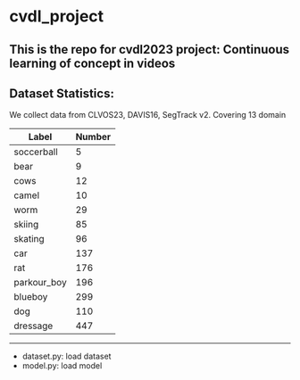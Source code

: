 # cvdl_project
This is the repo for cvdl2023 project: Continuous learning of concept in videos
---
## Dataset Statistics:
We collect data from CLVOS23, DAVIS16, SegTrack v2.
Covering 13 domain

| Label | Number|
| --- | --- |
| soccerball | 5 | 
| bear | 9 |
| cows | 12 | 
| camel | 10 |
| worm | 29 | 
| skiing | 85 |
| skating | 96 |
| car | 137|
| rat | 176 |
| parkour_boy | 196 | 
| blueboy | 299 |
| dog | 110 |
| dressage | 447 | 



---
* dataset.py: load dataset
* model.py: load model

